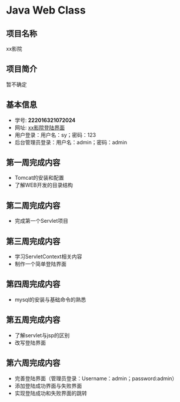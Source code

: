 # Java Web Class 
## 项目名称
xx影院

## 项目简介
暂不确定 


## 基本信息
- 学号: **222016321072024**
- 网址: [xx影院登陆界面](http://47.101.215.23:8080/web/)
- 用户登录：用户名：sy；密码：123
- 后台管理员登录：用户名：admin；密码：admin

## 第一周完成内容
- Tomcat的安装和配置
- 了解WEB开发的目录结构

## 第二周完成内容
- 完成第一个Servlet项目
## 第三周完成内容
- 学习ServletContext相关内容
- 制作一个简单登陆界面
## 第四周完成内容
- mysql的安装与基础命令的熟悉
## 第五周完成内容
- 了解servlet与jsp的区别
- 改写登陆界面
## 第六周完成内容
- 完善登陆界面（管理员登录：Username：admin；password:admin）
- 添加登陆成功界面与失败界面
- 实现登陆成功和失败界面的跳转
